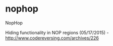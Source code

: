 # nophop
NopHop

Hiding functionality in NOP regions (05/17/2015) - http://www.codereversing.com/archives/226

